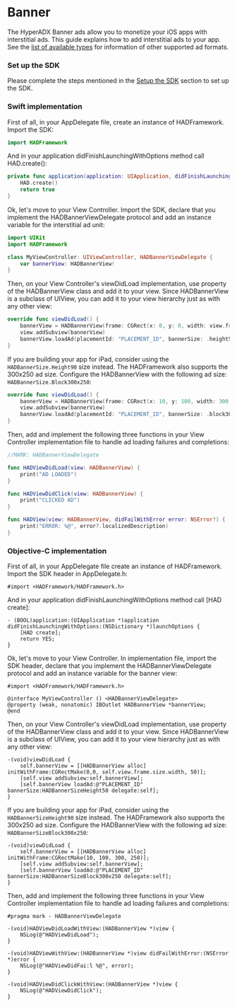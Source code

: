# Banner

The HyperADX Banner ads allow you to monetize your iOS apps with interstitial ads. This guide explains how to add interstitial ads to your app.
See the [list of available types](../README.md#ad-types) for information of other supported ad formats.

### Set up the SDK

Please complete the steps mentioned in the [Setup the SDK](../README.md#set-up-the-sdk) section to set up the SDK.

### Swift implementation

First of all, in your AppDelegate file, create an instance of HADFramework. Import the SDK:

```swift
import HADFramework
```

And in your application didFinishLaunchingWithOptions method call HAD.create():

```swift
private func application(application: UIApplication, didFinishLaunchingWithOptions launchOptions: [NSObject: AnyObject]?) -> Bool {
    HAD.create()
    return true
}
```

Ok, let's move to your View Controller. Import the SDK, declare that you implement the HADBannerViewDelegate protocol and add an instance variable for the interstitial ad unit:

```swift
import UIKit
import HADFramework

class MyViewController: UIViewController, HADBannerViewDelegate {
    var bannerView: HADBannerView!
}
```

Then, on your View Controller's viewDidLoad implementation, use property of the HADBannerView class and add it to your view. Since HADBannerView is a subclass of UIView, you can add it to your view hierarchy just as with any other view:

```swift
override func viewDidLoad() {
    bannerView = HADBannerView(frame: CGRect(x: 0, y: 0, width: view.frame.size.width, height: 50))
    view.addSubview(bannerView)
    bannerView.loadAd(placementId: "PLACEMENT_ID", bannerSize: .height50, delegate: self)
}
```

If you are building your app for iPad, consider using the `HADBannerSize.Height90` size instead. The HADFramework also supports the 300x250 ad size. Configure the HADBannerView with the following ad size: `HADBannerSize.Block300x250`:

```swift
override func viewDidLoad() {
    bannerView = HADBannerView(frame: CGRect(x: 10, y: 100, width: 300, height: 250))
    view.addSubview(bannerView)
    bannerView.loadAd(placementId: "PLACEMENT_ID", bannerSize: .block300x250, delegate: self)
}
```

Then, add and implement the following three functions in your View Controller implementation file to handle ad loading failures and completions:

```swift
//MARK: HADBannerViewDelegate

func HADViewDidLoad(view: HADBannerView) {
    print("AD LOADED")
}

func HADViewDidClick(view: HADBannerView) {
    print("CLICKED AD")
}

func HADView(view: HADBannerView, didFailWithError error: NSError?) {
    print("ERROR: %@", error?.localizedDescription)
}
```

### Objective-C implementation

First of all, in your AppDelegate file create an instance of HADFramework. Import the SDK header in AppDelegate.h:

```objective_c
#import <HADFramework/HADFramework.h>
```

And in your application didFinishLaunchingWithOptions method call [HAD create]:

```objective_c
- (BOOL)application:(UIApplication *)application didFinishLaunchingWithOptions:(NSDictionary *)launchOptions {
    [HAD create];
    return YES;
}
```

Ok, let's move to your View Controller. In implementation file, import the SDK header, declare that you implement the HADBannerViewDelegate protocol and add an instance variable for the banner view:

```objective_c
#import <HADFramework/HADFramework.h>

@interface MyViewController () <HADBannerViewDelegate>
@property (weak, nonatomic) IBOutlet HADBannerView *bannerView;
@end
```

Then, on your View Controller's viewDidLoad implementation, use property of the HADBannerView class and add it to your view. Since HADBannerView is a subclass of UIView, you can add it to your view hierarchy just as with any other view:

```objective_c
-(void)viewDidLoad {
    self.bannerView = [[HADBannerView alloc] initWithFrame:CGRectMake(0,0, self.view.frame.size.width, 50)];
    [self.view addSubview:self.bannerView];
    [self.bannerView loadAd:@"PLACEMENT_ID" bannerSize:HADBannerSizeHeight50 delegate:self];
}
```

If you are building your app for iPad, consider using the `HADBannerSizeHeight90` size instead. The HADFramework also supports the 300x250 ad size. Configure the HADBannerView with the following ad size: `HADBannerSizeBlock300x250`:

```objective_c
-(void)viewDidLoad {
    self.bannerView = [[HADBannerView alloc] initWithFrame:CGRectMake(10, 100, 300, 250)];
    [self.view addSubview:self.bannerView];
    [self.bannerView loadAd:@"PLACEMENT_ID" bannerSize:HADBannerSizeBlock300x250 delegate:self];
}
```

Then, add and implement the following three functions in your View Controller implementation file to handle ad loading failures and completions:

```objective_c
#pragma mark - HADBannerViewDelegate

-(void)HADViewDidLoadWithView:(HADBannerView *)view {
    NSLog(@"HADViewDidLoad");
}

-(void)HADViewWithView:(HADBannerView *)view didFailWithError:(NSError *)error {
    NSLog(@"HADViewDidFai:l %@", error);
}

-(void)HADViewDidClickWithView:(HADBannerView *)view {
    NSLog(@"HADViewDidClick");
}
```
